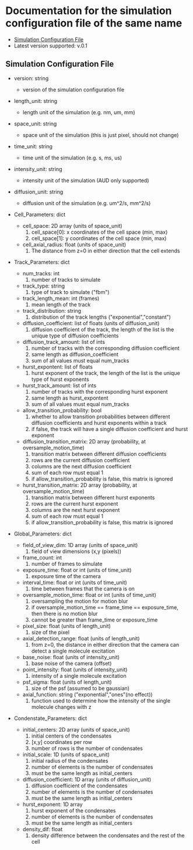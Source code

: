 # Documentation for the simulation configuration file of the same name 
* [Simulation Configuration File](sim_config.json)
* Latest version supported: v.0.1

## Simulation Configuration File
* version: string
    * version of the simulation configuration file
* length_unit: string
    * length unit of the simulation (e.g. nm, um, mm)
* space_unit: string
    * space unit of the simulation (this is just pixel, should not change)
* time_unit: string
    * time unit of the simulation (e.g. s, ms, us)
* intensity_unit: string
    * intensity unit of the simulation (AUD only supported)
* diffusion_unit: string
    * diffusion unit of the simulation (e.g. um^2/s, mm^2/s)
    
* Cell_Parameters: dict  
    * cell_space: 2D array (units of space_unit)
        1. cell_space[0]: x coordinates of the cell space (min, max)
        2. cell_space[1]: y coordinates of the cell space (min, max)
    * cell_axial_radius: float (units of space_unit)
        1. The distance from z=0 in either direction that the cell extends 

* Track_Parameters: dict  
    * num_tracks: int
        1. number of tracks to simulate
    * track_type: string
        1. type of track to simulate ("fbm")
    * track_length_mean: int (frames) 
        1. mean length of the track
    * track_distribution: string
        1. distribution of the track lengths ("exponential","constant")
    * diffusion_coefficient: list of floats (units of diffusion_unit)
        1. diffusion coefficient of the track, the length of the list is the unique type of diffusion coefficients
    * diffusion_track_amount: list of ints
        1. number of tracks with the corresponding diffusion coefficient 
        2. same length as diffusion_coefficient
        3. sum of all values must equal num_tracks
    * hurst_expontent: list of floats
        1. hurst exponent of the track, the length of the list is the unique type of hurst exponents
    * hurst_track_amount: list of ints
        1. number of tracks with the corresponding hurst exponent 
        2. same length as hurst_expontent
        3. sum of all values must equal num_tracks
    * allow_transition_probability: bool
        1. whether to allow transition probabilities between different diffusion coefficients and hurst exponents within a track
        2. if false, the track will have a single diffusion coefficient and hurst exponent
    * diffusion_transition_matrix: 2D array (probability, at oversample_motion_time)
        1. transition matrix between different diffusion coefficients
        2. rows are the current diffusion coefficient
        3. columns are the next diffusion coefficient
        4. sum of each row must equal 1
        5. if allow_transition_probability is false, this matrix is ignored
    * hurst_transition_matrix: 2D array (probability, at oversample_motion_time)
        1. transition matrix between different hurst exponents
        2. rows are the current hurst exponent
        3. columns are the next hurst exponent
        4. sum of each row must equal 1
        5. if allow_transition_probability is false, this matrix is ignored

* Global_Parameters: dict  
    * field_of_view_dim: 1D array (units of space_unit)
        1. field of view dimensions (x,y (pixels))
    * frame_count: int
        1. number of frames to simulate
    * exposure_time: float or int (units of time_unit)
        1. exposure time of the camera
    * interval_time: float or int (units of time_unit)
        1. time between frames that the camera is on
    * oversample_motion_time: float or int (units of time_unit)
        1. oversampling the motion for motion blur
        2. if oversample_motion_time == frame_time == exposure_time, then there is no motion blur
        3. cannot be greater than frame_time or exposure_time
    * pixel_size: float (units of length_unit)
        1. size of the pixel
    * axial_detection_range: float (units of length_unit)
        1. from z=0, the distance in either direction that the camera can detect a single molecule excitation
    * base_noise: float (units of intensity_unit)
        1. base noise of the camera (offset)
    * point_intensity: float (units of intensity_unit)
        1. intensity of a single molecule excitation
    * psf_sigma: float (units of length_unit)
        1. size of the psf (assumed to be gaussian)
    * axial_function: string ("exponential","ones"(no effect))
        1. function used to determine how the intensity of the single molecule changes with z

* Condenstate_Parameters: dict  
    * initial_centers: 2D array (units of space_unit)
        1. initial centers of the condensates
        2. [x,y] coordinates per row
        3. number of rows is the number of condensates
    * initial_scale: 1D (units of space_unit)
        1. initial radius of the condensates
        2. number of elements is the number of condensates
        3. must be the same length as initial_centers
    * diffusion_coefficient: 1D array (units of diffusion_unit)
        1. diffusion coefficient of the condensates
        2. number of elements is the number of condensates
        3. must be the same length as initial_centers
    * hurst_exponent: 1D array
        1. hurst exponent of the condensates
        2. number of elements is the number of condensates
        3. must be the same length as initial_centers
    * density_dif: float
        1. density difference between the condensates and the rest of the cell